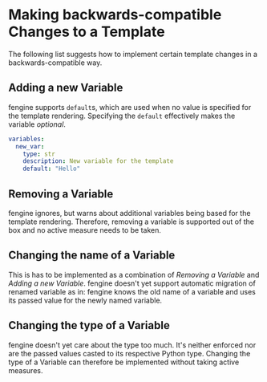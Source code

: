 # Making backwards-compatible Changes to a Template

The following list suggests how to implement certain template changes in a backwards-compatible way.

## Adding a new Variable

fengine supports `default`s, which are used when no value is specified for the template rendering.
Specifying the `default` effectively makes the variable *optional*.

```yaml
variables:
  new_var:
    type: str
    description: New variable for the template
    default: "Hello"
```

## Removing a Variable

fengine ignores, but warns about additional variables being based for the template rendering.
Therefore, removing a variable is supported out of the box and no active measure needs to be taken.

## Changing the name of a Variable

This is has to be implemented as a combination of *Removing a Variable* and *Adding a new Variable*.
fengine doesn't yet support automatic migration of renamed variable as in: fengine knows the old name
of a variable and uses its passed value for the newly named variable.

## Changing the type of a Variable

fengine doesn't yet care about the type too much. It's neither enforced nor are the passed values
casted to its respective Python type.
Changing the type of a Variable can therefore be implemented without taking active measures.
